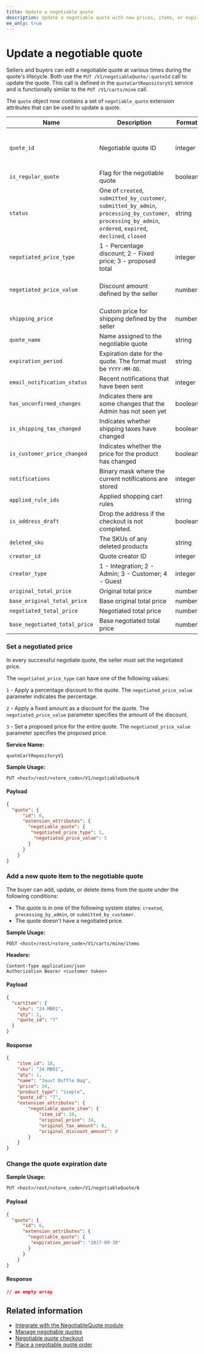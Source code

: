 ```yaml
---
title: Update a negotiable quote
description: Update a negotiable quote with new prices, items, or expiration dates
ee_only: true
---
```


# Update a negotiable quote

Sellers and buyers can edit a negotiable quote at various times during the quote's lifecycle. Both use the `PUT /V1/negotiableQuote/:quoteId` call to update the quote. This call is defined in the
`quoteCartRepositoryV1` service and is functionally similar to the
`PUT /V1/carts/mine` call.

The `quote` object now contains a set of `negotiable_quote` extension attributes that can be used to update a quote.

Name | Description | Format | Requirements
--- | --- | --- | ---
`quote_id` | Negotiable quote ID | integer | Required to create or update a negotiable quote
`is_regular_quote` | Flag for the negotiable quote | boolean | Optional
`status` | One of `created`, `submitted_by_customer`, `submitted_by_admin`, `processing_by_customer`, `processing_by_admin`, `ordered`, `expired`, `declined`, `closed` | string | Optional
`negotiated_price_type` | 1 - Percentage discount; 2 - Fixed price; 3 - proposed total | integer | Required to set a negotiated price
`negotiated_price_value` | Discount amount defined by the seller | number | Required to set a negotiated price
`shipping_price` | Custom price for shipping defined by the seller | number | Optional
`quote_name` | Name assigned to the negotiable quote | string | Optional
`expiration_period` | Expiration date for the quote. The format must be `YYYY-MM-DD`. | string | Optional
`email_notification_status`  | Recent notifications that have been sent | integer | Optional
`has_unconfirmed_changes`  | Indicates there are some changes that the Admin has not seen yet | boolean | Optional
`is_shipping_tax_changed`  | Indicates whether shipping taxes have changed | boolean | Optional
`is_customer_price_changed`  | Indicates whether the price for the product has changed | boolean | Optional
`notifications`  | Binary mask where the current notifications are stored | integer | Optional
`applied_rule_ids`  | Applied shopping cart rules | string | Optional
`is_address_draft`  | Drop the address if the checkout is not completed. | boolean | Optional
`deleted_sku`  | The SKUs of any deleted products | string | Optional
`creator_id`  | Quote creator ID | integer | Optional
`creator_type`  | 1 - Integration; 2 - Admin; 3 - Customer; 4 - Guest | integer | Optional
`original_total_price`  | Original total price | number | Optional
`base_original_total_price`  | Base original total price | number | Optional
`negotiated_total_price`  | Negotiated total price | number | Optional
`base_negotiated_total_price`  | Base negotiated total price | number | Optional

### Set a negotiated price

In every successful negotiate quote, the seller must set the negotiated price.

The `negotiated_price_type` can have one of the following values:

`1` - Apply a percentage discount to the quote. The `negotiated_price_value` parameter indicates the percentage.

`2` - Apply a fixed amount as a discount for the quote. The `negotiated_price_value` parameter specifies the amount of the discount.

`3` - Set a proposed price for the entire quote. The `negotiated_price_value` parameter specifies the proposed price.

**Service Name:**

`quoteCartRepositoryV1`

**Sample Usage:**

`PUT <host>/rest/<store_code>/V1/negotiableQuote/6`

<CodeBlock slots="heading, code" repeat="2" languages="JSON, JSON" />

#### Payload

```json
{
  "quote": {
      "id": 6,
      "extension_attributes": {
        "negotiable_quote": {
         "negotiated_price_type": 1,
          "negotiated_price_value": 5
        }
      }
    }
}
```

### Add a new quote item to the negotiable quote

The buyer can add, update, or delete items from the quote under the following conditions:

*  The quote is in one of the following system states: `created`, `processing_by_admin`, or `submitted_by_customer`.
*  The quote doesn't have a negotiated price.

**Sample Usage:**

`POST <host>/rest/<store_code>/V1/carts/mine/items`

**Headers:**

```terminal
Content-Type application/json
Authorization Bearer <customer token>
```

<CodeBlock slots="heading, code" repeat="2" languages="JSON, JSON" />

#### Payload

```json
{
  "cartItem": {
    "sku": "24-MB01",
    "qty": 1,
    "quote_id": "7"
  }
}
```

#### Response

```json
{
    "item_id": 18,
    "sku": "24-MB01",
    "qty": 1,
    "name": "Joust Duffle Bag",
    "price": 34,
    "product_type": "simple",
    "quote_id": "7",
    "extension_attributes": {
        "negotiable_quote_item": {
            "item_id": 18,
            "original_price": 34,
            "original_tax_amount": 0,
            "original_discount_amount": 0
        }
    }
}
```

### Change the quote expiration date

**Sample Usage:**

`PUT <host>/rest/<store_code>/V1/negotiableQuote/6`

<CodeBlock slots="heading, code" repeat="2" languages="JSON, JSON" />

#### Payload

```json
{
  "quote": {
      "id": 6,
      "extension_attributes": {
        "negotiable_quote": {
         "expiration_period": "2017-09-30"
        }
      }
    }
}
```

#### Response

```json
// an empty array
```

## Related information

*  [Integrate with the NegotiableQuote module](negotiable-quote.md)
*  [Manage negotiable quotes](negotiable-manage.md)
*  [Negotiable quote checkout](negotiable-checkout.md)
*  [Place a negotiable quote order](negotiable-order-workflow.md)
